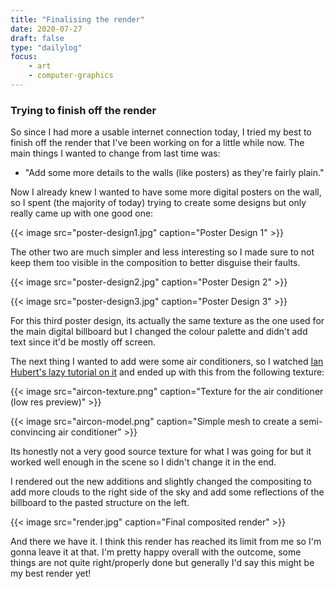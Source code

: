 ```yaml
---
title: "Finalising the render"
date: 2020-07-27
draft: false
type: "dailylog"
focus:
    - art
    - computer-graphics
---
```


### Trying to finish off the render

So since I had more a usable internet connection today, I tried my best to finish off the render that I've been working on for a little while now. The main things I wanted to change from last time was: 

 - "Add some more details to the walls (like posters) as they're fairly plain."

Now I already knew I wanted to have some more digital posters on the wall, so I spent (the majority of today) trying to create some designs but only really came up with one good one:

{{< image src="poster-design1.jpg" caption="Poster Design 1" >}}

The other two are much simpler and less interesting so I made sure to not keep them too visible in the composition to better disguise their faults.

{{< image src="poster-design2.jpg" caption="Poster Design 2" >}}

{{< image src="poster-design3.jpg" caption="Poster Design 3" >}}

For this third poster design, its actually the same texture as the one used for the main digital billboard but I changed the colour palette and didn't add text since it'd be mostly off screen.

The next thing I wanted to add were some air conditioners, so I watched [Ian Hubert's lazy tutorial on it](https://youtu.be/Plw03MczF5s) and ended up with this from the following texture:

{{< image src="aircon-texture.png" caption="Texture for the air conditioner (low res preview)" >}}

{{< image src="aircon-model.png" caption="Simple mesh to create a semi-convincing air conditioner" >}}

Its honestly not a very good source texture for what I was going for but it worked well enough in the scene so I didn't change it in the end.

I rendered out the new additions and slightly changed the compositing to add more clouds to the right side of the sky and add some reflections of the billboard to the pasted structure on the left.

{{< image src="render.jpg" caption="Final composited render" >}}

And there we have it. I think this render has reached its limit from me so I'm gonna leave it at that. I'm pretty happy overall with the outcome, some things are not quite right/properly done but generally I'd say this might be my best render yet! 